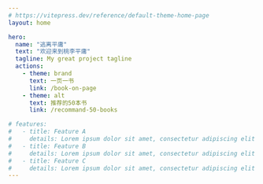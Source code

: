 ```yaml
---
# https://vitepress.dev/reference/default-theme-home-page
layout: home

hero:
  name: "逃离平庸"
  text: "欢迎来到桃李平庸"
  tagline: My great project tagline
  actions:
    - theme: brand
      text: 一页一书
      link: /book-on-page
    - theme: alt
      text: 推荐的50本书
      link: /recommand-50-books

# features:
#   - title: Feature A
#     details: Lorem ipsum dolor sit amet, consectetur adipiscing elit
#   - title: Feature B
#     details: Lorem ipsum dolor sit amet, consectetur adipiscing elit
#   - title: Feature C
#     details: Lorem ipsum dolor sit amet, consectetur adipiscing elit
---
```


